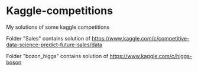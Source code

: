 # Kaggle-competitions
My solutions of some kaggle competitions


Folder "Sales" contains solution of https://www.kaggle.com/c/competitive-data-science-predict-future-sales/data

Folder "bozon_higgs" contains solution of https://www.kaggle.com/c/higgs-boson

